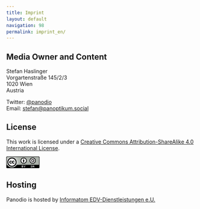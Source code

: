 ```yaml
---
title: Imprint
layout: default
navigation: 98
permalink: imprint_en/
---
```


## Media Owner and Content

Stefan Haslinger<br/>
Vorgartenstraße 145/2/3<br/>
1020 Wien<br/>
Austria

Twitter: [@panodio](https://www.twitter.com/panodio)<br/>
Email: <stefan@panoptikum.social>


## License

<p>
  This work is licensed under a
  <a rel="license"
     href="http://creativecommons.org/licenses/by-sa/4.0/">
    Creative Commons Attribution-ShareAlike 4.0 International License</a>.
</p>

<a rel="license"
   href="http://creativecommons.org/licenses/by-sa/4.0/">
  <img alt="Creative Commons License"
       style="margin: 0px;"
       src="/img/88x31.png" />
</a>

## Hosting

Panodio is hosted by
<a href="https://www.informatom.com">Informatom EDV-Dienstleistungen e.U.</a>